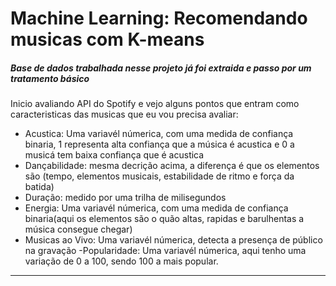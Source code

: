 # Machine Learning: Recomendando musicas com K-means
#####  Base de dados trabalhada nesse projeto já foi extraida e passo por um tratamento básico

Inicio avaliando  API do Spotify e vejo alguns pontos  que entram como caracteristicas das musicas que eu vou precisa avaliar:

- Acustica: Uma variavél númerica, com uma medida de confiança binaria, 1 representa alta confiança que a música é acustica e 0 a musicá tem baixa confiança que é acustica
- Dançabilidade: mesma decrição acima, a diferença é que os elementos são (tempo, elementos musicais, estabilidade de ritmo e força da batida)
- Duração: medido por uma trilha de milisegundos
- Energia: Uma variavél númerica, com uma medida de confiança binaria(aqui os elementos são o quão altas, rapidas e barulhentas a música consegue chegar)
- Musicas ao Vivo: Uma variavél númerica, detecta a presença de público na gravação
-Popularidade: Uma variavél númerica, aqui tenho uma variação de 0 a 100, sendo 100 a mais popular.
-------------------------------------------------------------------------------------------------



